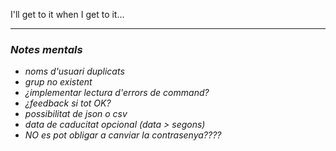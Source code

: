 I'll get to it when I get to it...

---

### *Notes mentals*

- *noms d'usuari duplicats*
- *grup no existent*
- *¿implementar lectura d'errors de command?*
- *¿feedback si tot OK?*
- *possibilitat de json o csv*
- *data de caducitat opcional (data > segons)*
- *NO es pot obligar a canviar la contrasenya????*